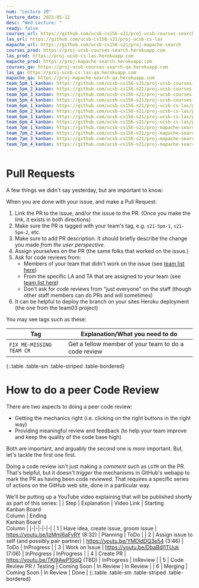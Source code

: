 ```yaml
---
num: "Lecture 20"
lecture_date: 2021-05-12
desc: "Wed Lecture: "
ready: false
courses_url: https://github.com/ucsb-cs156-s21/proj-ucsb-courses-search
las_url: https://github.com/ucsb-cs156-s21/proj-ucsb-cs-las
mapache_url: https://github.com/ucsb-cs156-s21/proj-mapache-search
courses_prod: https://proj-ucsb-courses-search.herokuapp.com
las_prod: https://proj-ucsb-cs-las.herokuapp.com
mapache_prod: https://proj-mapache-search.herokuapp.com
courses_qa: https://proj-ucsb-courses-search-qa.herokuapp.com
las_qa: https://proj-ucsb-cs-las-qa.herokuapp.com
mapache_qa: https://proj-mapache-search-qa.herokuapp.com
team_5pm_1_kanban: https://github.com/ucsb-cs156-s21/proj-ucsb-courses-search/projects/17
team_5pm_2_kanban: https://github.com/ucsb-cs156-s21/proj-ucsb-courses-search/projects/16
team_5pm_3_kanban: https://github.com/ucsb-cs156-s21/proj-ucsb-courses-search/projects/15
team_5pm_4_kanban: https://github.com/ucsb-cs156-s21/proj-ucsb-courses-search/projects/14
team_6pm_1_kanban: https://github.com/ucsb-cs156-s21/proj-ucsb-cs-las/projects/21
team_6pm_2_kanban: https://github.com/ucsb-cs156-s21/proj-ucsb-cs-las/projects/20
team_6pm_3_kanban: https://github.com/ucsb-cs156-s21/proj-ucsb-cs-las/projects/19
team_6pm_4_kanban: https://github.com/ucsb-cs156-s21/proj-ucsb-cs-las/projects/18
team_7pm_1_kanban: https://github.com/ucsb-cs156-s21/proj-mapache-search/projects/16
team_7pm_2_kanban: https://github.com/ucsb-cs156-s21/proj-mapache-search/projects/15
team_7pm_3_kanban: https://github.com/ucsb-cs156-s21/proj-mapache-search/projects/14
team_7pm_4_kanban: https://github.com/ucsb-cs156-s21/proj-mapache-search/projects/13
---
```


# Pull Requests

A few things we didn't say yesterday, but are important to know:

When you are done with your issue, and make a Pull Request:
1. Link the PR to the issue, and/or the issue to the PR.   (Once you make the link, it exists in both directions)
2. Make sure the PR is tagged with your team's tag, e.g. `s21-5pm-1`, `s21-5pm-2`, etc.
3. Make sure to add PR description.  It should briefly describe the change you made *from the user perspective*.
4. Assign yourselves on the PR (the same folks that worked on the issue.)
5. Ask for code reviews from:
   - Members of your team that didn't work on the issue (see [team list here](https://ucsb-cs156.github.io/s21/info/teams/))
   - From the specific LA and TA that are assigned to your team (see [team list here](https://ucsb-cs156.github.io/s21/info/teams/))
   - Don't ask for code reviews from "just everyone" on the staff (though other staff members can do PRs and will sometimes)
6. It can be helpful to deploy the branch on your sites Heroku deployment (the one from the team03 project)

You may see tags such as these:

| Tag | Explanation/What you need to do |
|-|-|
|`FIX ME-MISSING TEAM CR`| Get a fellow member of your team to do a code review |
{:.table .table-sm .table-striped .table-bordered}


# How to do a peer Code Review

There are two aspects to doing a peer code review:

* Getting the mechanics right (i.e. clicking on the right buttons in the right way)
* Providing meaningful review and feedback (to help your team improve and keep the quality of the code base high)

Both are important, and arguably the second one is *more* important.  But, let's tackle the first one first.

Doing a code review isn't just making a *comment* such as `LGTM` on the PR.    That's helpful, but it doesn't *trigger* the mechanisms in GitHub's webapp to mark the PR as having been code reviewed.   That requires a specific series of actions on the GitHub web site, done in a particular way.

We'll be putting up a YouTube video explaining that will be published shortly as part of this series:
 |
| Step | Explanation | Video Link | Starting <br /> Kanban Board <br /> Column | Ending <br /> Kanban Board <br /> Column |
|-|-|-|-|-|
| 1 | Have idea, create issue, groom issue | <https://youtu.be/IzMml6aFvRY>  (8:32) | Planning | ToDo |
| 2 | Assign issue to self (and possibly pair partner) | <https://youtu.be/YMDldDQ3e54> (3:46) | ToDo | InProgress | 
| 3 | Work on Issue | <https://youtu.be/DbaBdl1TUuk>  (7:06) | InProgress | InProgress | 
| 4 | Create PR | <https://youtu.be/TKj9AwP10qQ> (TBD) | InProgress | InReview | 
| 5 | Code Review PR / Testing |   Coming Soon | In Review | In Review | 
| 6 | Merging | Coming Soon  | In Review | Done | 
{:.table .table-sm .table-striped .table-bordered}

